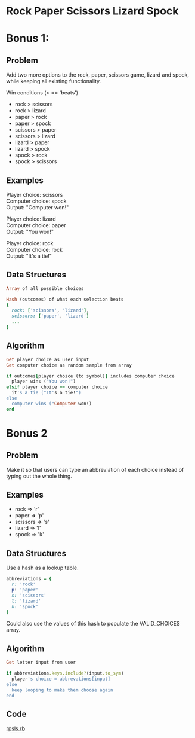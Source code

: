 # Rock Paper Scissors Lizard Spock

# Bonus 1:

## Problem

Add two more options to the rock, paper, scissors game, lizard and spock, while keeping all existing functionality.

Win conditions (> == 'beats')
- rock > scissors
- rock > lizard
- paper > rock
- paper > spock
- scissors > paper
- scissors > lizard
- lizard > paper
- lizard > spock
- spock > rock
- spock > scissors

## Examples

Player choice: scissors<br>
Computer choice: spock<br>
Output: "Computer won!"

Player choice: lizard<br>
Computer choice: paper<br>
Output: "You won!"

Player choice: rock<br>
Computer choice: rock<br>
Output: "It's a tie!"

## Data Structures
```ruby
Array of all possible choices

Hash (outcomes) of what each selection beats
{
  rock: ['scissors', 'lizard'],
  scissors: ['paper', 'lizard']
  ...
}
```
## Algorithm
```ruby
Get player choice as user input
Get computer choice as random sample from array

if outcomes[player choice (to symbol)] includes computer choice
  player wins ("You won!")
elsif player choice == computer choice
  it's a tie ("It's a tie!")
else
  computer wins ("Computer won!)
end

```

# Bonus 2

## Problem

Make it so that users can type an abbreviation of each choice instead of typing out the whole thing.

## Examples

- rock => 'r'
- paper => 'p'
- scissors => 's'
- lizard => 'l'
- spock => 'k'

## Data Structures

Use a hash as a lookup table.
```ruby
abbreviations = {
  r: 'rock'
  p: 'paper'
  s: 'scissors'
  l: 'lizard'
  k: 'spock'
}
```

Could also use the values of this hash to populate the VALID_CHOICES array.

## Algorithm
```ruby
Get letter input from user

if abbreviations.keys.include?(input.to_sym)
  player's choice = abbrevations[input]
else
  keep looping to make them choose again
end
```
## Code
[rpsls.rb](/rpsls.rb)